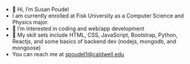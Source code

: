 - 👋 Hi, I’m Susan Poudel
- I am currently enrolled at Fisk University as a Computer Science and Physics major.
- 👀 I’m interested in coding and web/app development
- 🌱 My skill sets include HTML, CSS, JavaScript, Bootstrap, Python, Reactjs, and some basics of backend dev (nodejs, mongodb, and mongoose)
-  You can reach me at spoudel1@caldwell.edu

<!---
Susanpdl/Susanpdl is a ✨ special ✨ repository because its `README.md` (this file) appears on your GitHub profile.
You can click the Preview link to take a look at your changes.
--->
